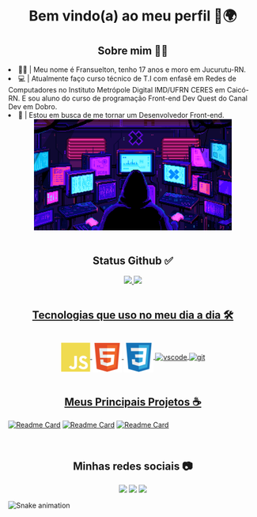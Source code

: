 <h1 align=center>Bem vindo(a) ao meu perfil 👋🌍</h1>

<h2 align=center>Sobre mim 🧑‍💻</h2>
<div class="sobre-mim">
<li>🙋‍♂️ | Meu nome é Fransuelton, tenho 17 anos e moro em Jucurutu-RN.
<li>💻 | Atualmente faço curso técnico de T.I com enfasê em Redes de Computadores no Instituto Metrópole Digital IMD/UFRN CERES em Caicó-RN. E sou aluno do curso de programação Front-end Dev Quest do Canal Dev em Dobro.
<li>🚀 | Estou em busca de me tornar um Desenvolvedor Front-end.
</div>
<div align=center><img src="./src/pixel-jeff-matrix-s.gif" width=400></div>
<br>
  <h2 align=center>Status Github ✅</h2>
  <div align=center style="display: inline_block">
  <a href="https://github.com/fransuelton">
  <img height="180em" src="https://github-readme-stats.vercel.app/api?username=fransuelton&show_icons=true&theme=tokyonight&include_all_commits=true&count_private=true"/>
<img height="180em" src="https://github-readme-stats.vercel.app/api/top-langs/?username=fransuelton&layout=compact&langs_count=6&theme=tokyonight"/>
</div>
<br>
  
<h2 align="center">Tecnologias que uso no meu dia a dia 🛠️</h2>
  
<div style="display: inline_block" align=center><br>
  <img align="center" alt="Js" width=60 src="https://raw.githubusercontent.com/devicons/devicon/master/icons/javascript/javascript-plain.svg">
  <img align="center" alt="HTML" width="60" src="https://raw.githubusercontent.com/devicons/devicon/master/icons/html5/html5-original.svg">
  <img align="center" alt="CSS"  width="60" src="https://raw.githubusercontent.com/devicons/devicon/master/icons/css3/css3-original.svg">
  <img align="center" alt="vscode" width="60" src="https://cdn.jsdelivr.net/gh/devicons/devicon/icons/vscode/vscode-original.svg" />
  <img align="center" alt="git" width=60 src="https://cdn.jsdelivr.net/gh/devicons/devicon/icons/git/git-original.svg" />
</div>

<br>

<h2 align="center">Meus Principais Projetos ☕</h2>

[![Readme Card](https://github-readme-stats.vercel.app/api/pin/?username=fransuelton&repo=formulario-de-cadastro&theme=tokyonight)](https://github.com/Fransuelton/formulario-de-cadastro)
[![Readme Card](https://github-readme-stats.vercel.app/api/pin/?username=fransuelton&repo=calculadora-de-media&theme=tokyonight)](https://github.com/Fransuelton/calculadora-de-media)
[![Readme Card](https://github-readme-stats.vercel.app/api/pin/?username=fransuelton&repo=pagina-www&theme=tokyonight)](https://github.com/Fransuelton/pagina-www)

 <br>
 
<h2 align=center>Minhas redes sociais 📷</h2>
 
<div align=center> 
  <a href="https://instagram.com/elton_batista19" target="_blank"><img src="https://img.shields.io/badge/-Instagram-%23E4405F?style=for-the-badge&logo=instagram&logoColor=white" target="_blank"></a>
  <a href = "mailto:elton6103@gmail.com"><img src="https://img.shields.io/badge/Gmail-D14836?style=for-the-badge&logo=gmail&logoColor=white" target="_blank"></a>
  <a href="https://www.linkedin.com/in/fransuelton/" target="_blank"><img src="https://img.shields.io/badge/-LinkedIn-%230077B5?style=for-the-badge&logo=linkedin&logoColor=white" target="_blank"></a> 
</div>

![Snake animation](https://github.com/fransuelton/fransuelton/blob/output/github-contribution-grid-snake.svg)
